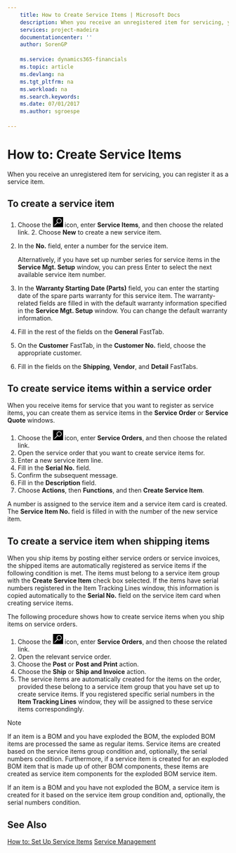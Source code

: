 ```yaml
---
    title: How to Create Service Items | Microsoft Docs
    description: When you receive an unregistered item for servicing, you can register it as a service item.
    services: project-madeira
    documentationcenter: ''
    author: SorenGP

    ms.service: dynamics365-financials
    ms.topic: article
    ms.devlang: na
    ms.tgt_pltfrm: na
    ms.workload: na
    ms.search.keywords:
    ms.date: 07/01/2017
    ms.author: sgroespe

---
```

# How to: Create Service Items
When you receive an unregistered item for servicing, you can register it as a service item.  
  
## To create a service item  
1. Choose the ![Search for Page or Report](media/ui-search/search_small.png "Search for Page or Report icon") icon, enter **Service Items**, and then choose the related link. 2. Choose **New** to create a new service item.  
3. In the **No.** field, enter a number for the service item.  
  
     Alternatively, if you have set up number series for service items in the **Service Mgt. Setup** window, you can press Enter to select the next available service item number.  
  
4. In the **Warranty Starting Date (Parts)** field, you can enter the starting date of the spare parts warranty for this service item. The warranty-related fields are filled in with the default warranty information specified in the **Service Mgt. Setup** window. You can change the default warranty information.  
5. Fill in the rest of the fields on the **General** FastTab.  
6. On the **Customer** FastTab, in the **Customer No.**  field, choose the appropriate customer.  
7. Fill in the fields on the **Shipping**, **Vendor**, and **Detail** FastTabs.  
  
## To create service items within a service order  
When you receive items for service that you want to register as service items, you can create them as service items in the **Service Order** or **Service Quote** windows.  

1. Choose the ![Search for Page or Report](media/ui-search/search_small.png "Search for Page or Report icon") icon, enter **Service Orders**, and then choose the related link.  
2. Open the service order that you want to create service items for.  
3. Enter a new service item line.  
4. Fill in the **Serial No.** field.  
5. Confirm the subsequent message.  
6. Fill in the **Description** field.  
7. Choose **Actions**, then **Functions**, and then **Create Service Item**.  
  
 A number is assigned to the service item and a service item card is created. The **Service Item No.** field is filled in with the number of the new service item.

## To create a service item when shipping items  
When you ship items by posting either service orders or service invoices, the shipped items are automatically registered as service items if the following condition is met. The items must belong to a service item group with the **Create Service Item** check box selected. If the items have serial numbers registered in the Item Tracking Lines window, this information is copied automatically to the **Serial No.** field on the service item card when creating service items.  
  
The following procedure shows how to create service items when you ship items on service orders.  
  
1. Choose the ![Search for Page or Report](media/ui-search/search_small.png "Search for Page or Report icon") icon, enter **Service Orders**, and then choose the related link.  
2. Open the relevant service order.  
3. Choose the **Post** or **Post and Print** action.  
4. Choose the **Ship** or **Ship and Invoice** action.  
5. The service items are automatically created for the items on the order, provided these belong to a service item group that you have set up to create service items. If you registered specific serial numbers in the **Item Tracking Lines** window, they will be assigned to these service items correspondingly.  
  
> [!NOTE]  
>  If an item is a BOM and you have exploded the BOM, the exploded BOM items are processed the same as regular items. Service items are created based on the service items group condition and, optionally, the serial numbers condition. Furthermore, if a service item is created for an exploded BOM item that is made up of other BOM components, these items are created as service item components for the exploded BOM service item.  
>   
>  If an item is a BOM and you have not exploded the BOM, a service item is created for it based on the service item group condition and, optionally, the serial numbers condition.  

## See Also  
[How to: Set Up Service Items](service-how-setup-service-items.md)
[Service Management](service-service.md)   
